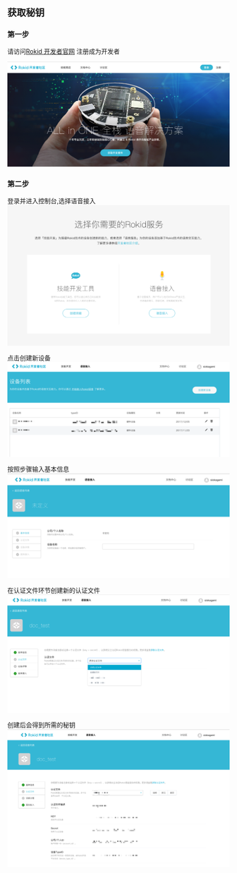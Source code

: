 ## 获取秘钥

### 第一步

请访问[Rokid 开发者官网](https://developer.rokid.com) 注册成为开发者

![](../img/rokid_website.png)

### 第二步

登录并进入控制台,选择语音接入
![](../img/rokid_console.png)

点击创建新设备
![](../img/voice_init.png)

按照步骤输入基本信息
![](../img/create_new_device.png)

在认证文件环节创建新的认证文件
![](../img/create_verify_file.png)

创建后会得到所需的秘钥
![](../img/verify_serect_key.png)


